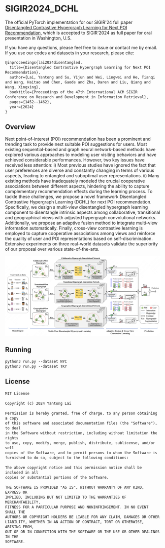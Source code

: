 # SIGIR2024_DCHL

The official PyTorch implementation for our SIGIR'24 full paper [Disentangled Contrastive Hypergraph Learning for Next POI Recommendation](https://www.researchgate.net/profile/Yantong_Lai2/publication/382203855_Disentangled_Contrastive_Hypergraph_Learning_for_Next_POI_Recommendation/links/66a3557a4433ad480e7b47ca/Disentangled-Contrastive-Hypergraph-Learning-for-Next-POI-Recommendation.pdf), which is accepted to SIGIR'2024 as full paper for oral presentation in Washington, U.S.

If you have any questions, please feel free to issue or contact me by email. If you use our codes and datasets in your research, please cite:
```
@inproceedings{lai2024disentangled,
  title={Disentangled Contrastive Hypergraph Learning for Next POI Recommendation},
  author={Lai, Yantong and Su, Yijun and Wei, Lingwei and He, Tianqi and Wang, Haitao and Chen, Gaode and Zha, Daren and Liu, Qiang and Wang, Xingxing},
  booktitle={Proceedings of the 47th International ACM SIGIR Conference on Research and Development in Information Retrieval},
  pages={1452--1462},
  year={2024}
}
```


## Overview
Next point-of-interest (POI) recommendation has been a prominent and trending task to provide next suitable POI suggestions for users. Most existing sequential-based and graph neural network-based methods have explored various approaches to modeling user visiting behaviors and have achieved considerable performances. However, two key issues have received less attention: i) Most previous studies have ignored the fact that user preferences are diverse and constantly changing in terms of various aspects, leading to entangled and suboptimal user representations. ii) Many existing methods have inadequately modeled the crucial cooperative associations between different aspects, hindering the ability to capture complementary recommendation effects during the learning process. To tackle these challenges, we propose a novel framework Disentangled Contrastive Hypergraph Learning (DCHL) for next POI recommendation. Specifically, we design a multi-view disentangled hypergraph learning component to disentangle intrinsic aspects among collaborative, transitional and geographical views with adjusted hypergraph convolutional networks. Additionally, we propose an adaptive fusion method to integrate multi-view information automatically. Finally, cross-view contrastive learning is employed to capture cooperative associations among views and reinforce the quality of user and POI representations based on self-discrimination. Extensive experiments on three real-world datasets validate the superiority of our proposal over various state-of-the-arts.

![](img/DCHL.png)

## Running
```
python3 run.py --dataset NYC
python3 run.py --dataset TKY
```


## License
```
MIT License

Copyright (c) 2024 Yantong Lai

Permission is hereby granted, free of charge, to any person obtaining a copy
of this software and associated documentation files (the "Software"), to deal
in the Software without restriction, including without limitation the rights
to use, copy, modify, merge, publish, distribute, sublicense, and/or sell
copies of the Software, and to permit persons to whom the Software is
furnished to do so, subject to the following conditions:

The above copyright notice and this permission notice shall be included in all
copies or substantial portions of the Software.

THE SOFTWARE IS PROVIDED "AS IS", WITHOUT WARRANTY OF ANY KIND, EXPRESS OR
IMPLIED, INCLUDING BUT NOT LIMITED TO THE WARRANTIES OF MERCHANTABILITY,
FITNESS FOR A PARTICULAR PURPOSE AND NONINFRINGEMENT. IN NO EVENT SHALL THE
AUTHORS OR COPYRIGHT HOLDERS BE LIABLE FOR ANY CLAIM, DAMAGES OR OTHER
LIABILITY, WHETHER IN AN ACTION OF CONTRACT, TORT OR OTHERWISE, ARISING FROM,
OUT OF OR IN CONNECTION WITH THE SOFTWARE OR THE USE OR OTHER DEALINGS IN THE
SOFTWARE.
```

